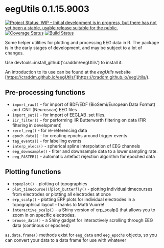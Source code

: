 # eegUtils 0.1.15.9003

<a href="http://www.repostatus.org/#wip"><img src="http://www.repostatus.org/badges/latest/wip.svg" alt="Project Status: WIP – Initial development is in progress, but there has not yet been a stable, usable release suitable for the public." /></a> [![Coverage Status](https://img.shields.io/codecov/c/github/craddm/eegUtils/master.svg)](https://codecov.io/github/craddm/eegUtils?branch=master) [![Build Status](https://travis-ci.org/craddm/eegUtils.svg?branch=master)](https://travis-ci.org/craddm/eegUtils)

Some helper utilities for plotting and processing EEG data in R. The package is in the early stages of development, and may be subject to a lot of changes.

Use devtools::install_github('craddm/eegUtils') to install it.

An introduction to its use can be found at the *eegUtils* website [https://craddm.github.io/eegUtils/](https://craddm.github.io/eegUtils/).

## Pre-processing functions
* `import_raw()` - for import of BDF/EDF (BioSemi/European Data Format) and .CNT (Neuroscan) EEG files
* `import_set()` - for import of EEGLAB .set files.
* `iir_filter()` - for performing IIR Butterworth filtering on data  (FIR filtering in development)
* `reref_eeg()` - for re-referencing data
* `epoch_data()` - for creating epochs around trigger events
* `tag_events()` - for labelling events 
* `interp_elecs()` - spherical spline interpolation of EEG channels
* `eeg_downsample()` - filter and downsample data to a lower sampling rate.
* `eeg_FASTER()` - automatic artefact rejection algorithm for epoched data

## Plotting functions 
* `topoplot()` - plotting of topographies 
* `plot_timecourse()`/`plot_butterfly()` - plotting individual timecourses from electrodes or plotting all electrodes at once
* `erp_scalp()` - plotting ERP plots for individual electrodes in a topographical layout - thanks to Matti Vuorre!
* `interactive_scalp()` - a Shiny version of erp_scalp() that allows you to zoom in on specific electrodes.
* `browse_data()` - a Shiny gadget for interactively scrolling through EEG data (continous or epoched)

`as.data.frame()` methods exist for `eeg_data` and `eeg_epochs` objects, so you can convert your data to a data frame for use with whatever 
